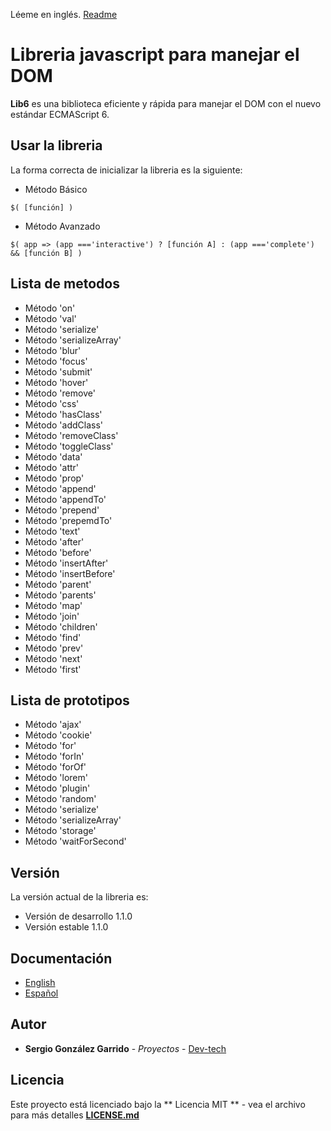 Léeme en inglés. [Readme](https://github.com/Dev-tech-es/jLib6/blob/master/README.md)

# Libreria javascript para manejar el DOM

**Lib6** es una biblioteca eficiente y rápida para manejar el DOM con el nuevo estándar ECMAScript 6.

## Usar la libreria

La forma correcta de inicializar la libreria es la siguiente:

- Método Básico
```
$( [función] )
```
- Método Avanzado
```
$( app => (app ==='interactive') ? [función A] : (app ==='complete') && [función B] )

```

## Lista de metodos

- Método 'on'
- Método 'val'
- Método 'serialize'
- Método 'serializeArray'
- Método 'blur'
- Método 'focus'
- Método 'submit'
- Método 'hover'
- Método 'remove'
- Método 'css'
- Método 'hasClass'
- Método 'addClass'
- Método 'removeClass'
- Método 'toggleClass'
- Método 'data'
- Método 'attr'
- Método 'prop'
- Método 'append'
- Método 'appendTo'
- Método 'prepend'
- Método 'prepemdTo'
- Método 'text'
- Método 'after'
- Método 'before'
- Método 'insertAfter'
- Método 'insertBefore'
- Método 'parent'
- Método 'parents'
- Método 'map'
- Método 'join'
- Método 'children'
- Método 'find'
- Método 'prev'
- Método 'next'
- Método 'first'

## Lista de prototipos

- Método 'ajax'
- Método 'cookie'
- Método 'for'
- Método 'forIn'
- Método 'forOf'
- Método 'lorem'
- Método 'plugin'
- Método 'random'
- Método 'serialize'
- Método 'serializeArray'
- Método 'storage'
- Método 'waitForSecond'

## Versión

La versión actual de la libreria es:

- Versión de desarrollo 1.1.0
- Versión estable 1.1.0

## Documentación

- [English](https://github.com/Dev-tech-es/jLib6/blob/master/documentation/English.md)
- [Español](https://github.com/Dev-tech-es/jLib6/blob/master/documentation/Espan%CC%83ol.md)

## Autor

* **Sergio González Garrido** - *Proyectos* - [Dev-tech](https://github.com/Dev-tech-es)

## Licencia

Este proyecto está licenciado bajo la ** Licencia MIT ** - vea el archivo para más detalles **[LICENSE.md](https://github.com/Dev-tech-es/jLib6/blob/master/LICENSE)**
